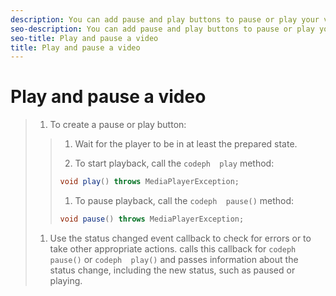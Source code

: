 ```yaml
---
description: You can add pause and play buttons to pause or play your video.
seo-description: You can add pause and play buttons to pause or play your video.
seo-title: Play and pause a video
title: Play and pause a video
---
```


# Play and pause a video

>1. To create a pause or play button:
>   >1. Wait for the player to be in at least the prepared state.
>   >   
>   >1. To start playback, call the `codeph  play` method:
>   >   ```java
>   >   void play() throws MediaPlayerException;
>   >   ```
>   >   
>   >   
>   >1. To pause playback, call the `codeph  pause()` method:
>   >   ```java
>   >   void pause() throws MediaPlayerException;
>   >   ```
>   >   
>   >   
>   >   
>   
>1. Use the status changed event callback to check for errors or to take other appropriate actions.
>   calls this callback for `codeph  pause()` or `codeph  play()` and passes information about the status change, including the new status, such as paused or playing.
>   
>   
>   
>   
